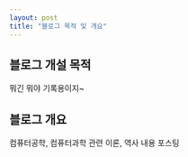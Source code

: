 ```yaml
---
layout: post
title: "블로그 목적 및 개요"
---
```

## 블로그 개설 목적
뭐긴 뭐야 기록용이지~

## 블로그 개요
컴퓨터공학, 컴퓨터과학 관련 이론, 역사 내용 포스팅
